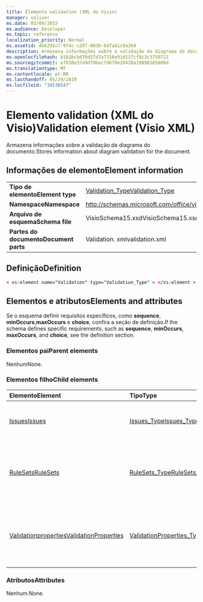 ```yaml
---
title: Elemento validation (XML do Visio)
manager: soliver
ms.date: 03/09/2015
ms.audience: Developer
ms.topic: reference
localization_priority: Normal
ms.assetid: db6292c7-9f4c-c287-803b-64fa41c0a269
description: Armazena informações sobre a validação de diagrama do documento.
ms.openlocfilehash: b1b1bcbd70d57d7a7316e91d137cf8c3c3750722
ms.sourcegitcommit: e7b38e37a9d79becfd679e10420a19890165606d
ms.translationtype: MT
ms.contentlocale: pt-BR
ms.lasthandoff: 05/29/2019
ms.locfileid: "34538547"
---
```

# <a name="validation-element-visio-xml"></a><span data-ttu-id="cf275-103">Elemento validation (XML do Visio)</span><span class="sxs-lookup"><span data-stu-id="cf275-103">Validation element (Visio XML)</span></span>

<span data-ttu-id="cf275-104">Armazena informações sobre a validação de diagrama do documento.</span><span class="sxs-lookup"><span data-stu-id="cf275-104">Stores information about diagram validation for the document.</span></span>
  
## <a name="element-information"></a><span data-ttu-id="cf275-105">Informações de elemento</span><span class="sxs-lookup"><span data-stu-id="cf275-105">Element information</span></span>

|||
|:-----|:-----|
|<span data-ttu-id="cf275-106">**Tipo de elemento**</span><span class="sxs-lookup"><span data-stu-id="cf275-106">**Element type**</span></span> <br/> |[<span data-ttu-id="cf275-107">Validation_Type</span><span class="sxs-lookup"><span data-stu-id="cf275-107">Validation_Type</span></span>](validation_type-complextypevisio-xml.md) <br/> |
|<span data-ttu-id="cf275-108">**Namespace**</span><span class="sxs-lookup"><span data-stu-id="cf275-108">**Namespace**</span></span> <br/> |http://schemas.microsoft.com/office/visio/2012/main  <br/> |
|<span data-ttu-id="cf275-109">**Arquivo de esquema**</span><span class="sxs-lookup"><span data-stu-id="cf275-109">**Schema file**</span></span> <br/> |<span data-ttu-id="cf275-110">VisioSchema15.xsd</span><span class="sxs-lookup"><span data-stu-id="cf275-110">VisioSchema15.xsd</span></span>  <br/> |
|<span data-ttu-id="cf275-111">**Partes do documento**</span><span class="sxs-lookup"><span data-stu-id="cf275-111">**Document parts**</span></span> <br/> |<span data-ttu-id="cf275-112">Validation. xml</span><span class="sxs-lookup"><span data-stu-id="cf275-112">validation.xml</span></span>  <br/> |
   
## <a name="definition"></a><span data-ttu-id="cf275-113">Definição</span><span class="sxs-lookup"><span data-stu-id="cf275-113">Definition</span></span>

```XML
< xs:element name="Validation" type="Validation_Type" > </xs:element >
```

## <a name="elements-and-attributes"></a><span data-ttu-id="cf275-114">Elementos e atributos</span><span class="sxs-lookup"><span data-stu-id="cf275-114">Elements and attributes</span></span>

<span data-ttu-id="cf275-115">Se o esquema definir requisitos específicos, como **sequence**, **minOccurs**,**maxOccurs** e **choice**, confira a seção de definição.</span><span class="sxs-lookup"><span data-stu-id="cf275-115">If the schema defines specific requirements, such as **sequence**, **minOccurs**, **maxOccurs**, and **choice**, see the definition section.</span></span> 
  
### <a name="parent-elements"></a><span data-ttu-id="cf275-116">Elementos pai</span><span class="sxs-lookup"><span data-stu-id="cf275-116">Parent elements</span></span>

<span data-ttu-id="cf275-117">Nenhum</span><span class="sxs-lookup"><span data-stu-id="cf275-117">None.</span></span>
  
### <a name="child-elements"></a><span data-ttu-id="cf275-118">Elementos filho</span><span class="sxs-lookup"><span data-stu-id="cf275-118">Child elements</span></span>

|<span data-ttu-id="cf275-119">**Elemento**</span><span class="sxs-lookup"><span data-stu-id="cf275-119">**Element**</span></span>|<span data-ttu-id="cf275-120">**Tipo**</span><span class="sxs-lookup"><span data-stu-id="cf275-120">**Type**</span></span>|<span data-ttu-id="cf275-121">**Descrição**</span><span class="sxs-lookup"><span data-stu-id="cf275-121">**Description**</span></span>|
|:-----|:-----|:-----|
|[<span data-ttu-id="cf275-122">Issues</span><span class="sxs-lookup"><span data-stu-id="cf275-122">Issues</span></span>](issues-element-validation_type-complextypevisio-xml.md) <br/> |[<span data-ttu-id="cf275-123">Issues_Type</span><span class="sxs-lookup"><span data-stu-id="cf275-123">Issues_Type</span></span>](issues_type-complextypevisio-xml.md) <br/> |<span data-ttu-id="cf275-124">Contém todos os elementos **Issue** do documento.</span><span class="sxs-lookup"><span data-stu-id="cf275-124">Contains all the **Issue** elements for the document.</span></span>  <br/> |
|[<span data-ttu-id="cf275-125">RuleSets</span><span class="sxs-lookup"><span data-stu-id="cf275-125">RuleSets</span></span>](rulesets-element-validation_type-complextypevisio-xml.md) <br/> |[<span data-ttu-id="cf275-126">RuleSets_Type</span><span class="sxs-lookup"><span data-stu-id="cf275-126">RuleSets_Type</span></span>](rulesets_type-complextypevisio-xml.md) <br/> |<span data-ttu-id="cf275-127">Inclui um elemento **RuleSet** para cada conjunto de regras de validação no documento.</span><span class="sxs-lookup"><span data-stu-id="cf275-127">Includes a **RuleSet** element for each validation rule set in the document.</span></span>  <br/> |
|[<span data-ttu-id="cf275-128">Validationproperties</span><span class="sxs-lookup"><span data-stu-id="cf275-128">ValidationProperties</span></span>](validationproperties-element-validation_type-complextypevisio-xml.md) <br/> |[<span data-ttu-id="cf275-129">ValidationProperties_Type</span><span class="sxs-lookup"><span data-stu-id="cf275-129">ValidationProperties_Type</span></span>](validationproperties_type-complextypevisio-xml.md) <br/> |<span data-ttu-id="cf275-130">Encapsula as propriedades relacionadas à validação do documento.</span><span class="sxs-lookup"><span data-stu-id="cf275-130">Encapsulates the properties that are related to the document's validation.</span></span>  <br/> |
   
### <a name="attributes"></a><span data-ttu-id="cf275-131">Atributos</span><span class="sxs-lookup"><span data-stu-id="cf275-131">Attributes</span></span>

<span data-ttu-id="cf275-132">Nenhum.</span><span class="sxs-lookup"><span data-stu-id="cf275-132">None.</span></span>
  

